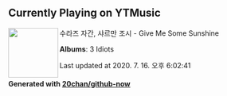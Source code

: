 ## Currently Playing on YTMusic

[<img align="left" width="100" src="https://lh3.googleusercontent.com/UCIanP7HQ-W6CwT_Vas4Fa2XWE_Uxx3V-f_myKFc5bX1FhbXtNEM84rrFUWzUwjxk3yEaRtArMUvb3bVEw">](https://music.youtube.com/channel/UCYn3oeyYbbHkm5j3Z6Jx5qA)

수라즈 자간, 샤르만 조시 - Give Me Some Sunshine

**Albums**: 3 Idiots

Last updated at 2020. 7. 16. 오후 6:02:41

#### Generated with [20chan/github-now](https://github.com/20chan/github-now)


<!--
**20chan/20chan** is a ✨ _special_ ✨ repository because its `README.md` (this file) appears on your GitHub profile.

Here are some ideas to get you started:

- 🔭 I’m currently working on ...
- 🌱 I’m currently learning ...
- 👯 I’m looking to collaborate on ...
- 🤔 I’m looking for help with ...
- 💬 Ask me about ...
- 📫 How to reach me: ...
- 😄 Pronouns: ...
- ⚡ Fun fact: ...
-->
